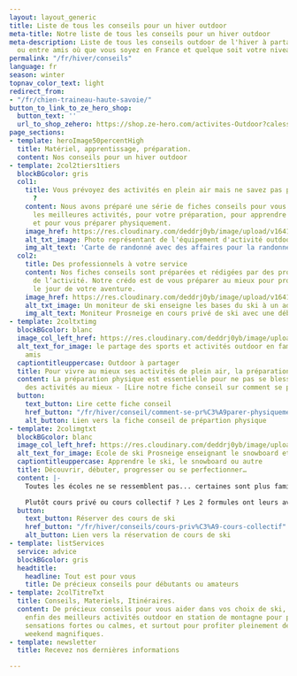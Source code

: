```yaml
---
layout: layout_generic
title: Liste de tous les conseils pour un hiver outdoor
meta-title: Notre liste de tous les conseils pour un hiver outdoor
meta-description: Liste de tous les conseils outdoor de l'hiver à partager en famille
  ou entre amis où que vous soyez en France et quelque soit votre niveau
permalink: "/fr/hiver/conseils"
language: fr
season: winter
topnav_color_text: light
redirect_from:
- "/fr/chien-traineau-haute-savoie/"
button_to_link_to_ze_hero_shop:
  button_text: ''
  url_to_shop_zehero: https://shop.ze-hero.com/activites-Outdoor?calessonstype=all&catypegenderlistsummer=all&calessonsactivitytype=Ski&start-date=21%2F11%2F2021
page_sections:
- template: heroImage50percentHigh
  title: Matériel, apprentissage, préparation.
  content: Nos conseils pour un hiver outdoor
- template: 2col2tiers1tiers
  blockBGcolor: gris
  col1:
    title: Vous prévoyez des activités en plein air mais ne savez pas par où commencer
      ?
    content: Nous avons préparé une série de fiches conseils pour vous aider à choisir
      les meilleures activités, pour votre préparation, pour apprendre la technique
      et pour vous préparer physiquement.
    image_href: https://res.cloudinary.com/deddrj0yb/image/upload/v1641897777/website/winter/alice-donovan-rouse-z9F_yK4Nmf8-unsplash_ch8aeh.jpg
    alt_txt_image: Photo représentant de l'équipement d'activité outdoor
    img_alt_text: 'Carte de randonné avec des affaires pour la randonnée '
  col2:
    title: Des professionnels à votre service
    content: Nos fiches conseils sont préparées et rédigées par des professionnels
      de l’activité. Notre crédo est de vous préparer au mieux pour profiter un maximum
      le jour de votre aventure.
    image_href: https://res.cloudinary.com/deddrj0yb/image/upload/v1641825166/website/winter/debuter-le-ski-pour-adultes-avec-prosneige-_dou0sp.jpg
    alt_txt_image: Un moniteur de ski enseigne les bases du ski à un adulte débutant
    img_alt_text: Moniteur Prosneige en cours privé de ski avec une débutante
- template: 2coltxtimg
  blockBGcolor: blanc
  image_col_left_href: https://res.cloudinary.com/deddrj0yb/image/upload/v1639754132/website/winter/ethan-hu-Ouhu9FOlJnY-unsplash_cgrmw5.jpg
  alt_text_for_image: le partage des sports et activités outdoor en famille et entre
    amis
  captiontitleuppercase: Outdoor à partager
  title: Pour vivre au mieux ses activités de plein air, la préparation est importante
  content: La préparation physique est essentielle pour ne pas se blesser et profiter
    des activités au mieux - [Lire notre fiche conseil sur comment se préparer physiquement](/fr/hiver/conseils/comment-se-pr%C3%A9parer-physiquement-au-ski)
  button:
    text_button: Lire cette fiche conseil
    href_button: "/fr/hiver/conseil/comment-se-pr%C3%A9parer-physiquement-au-ski"
    alt_button: Lien vers la fiche conseil de prépartion physique
- template: 2colimgtxt
  blockBGcolor: blanc
  image_col_left_href: https://res.cloudinary.com/deddrj0yb/image/upload/c_fill,w_850,h_900/f_webp,fl_awebp/v1641898596/website/winter/slide-4-prosneige-cours-location-ecole-ski-snowboard_mezbdr.jpg
  alt_text_for_image: Ecole de ski Prosneige enseignant le snowboard et le ski
  captiontitleuppercase: Apprendre le ski, le snowboard ou autre
  title: Découvrir, débuter, progresser ou se perfectionner…
  content: |-
    Toutes les écoles ne se ressemblent pas... certaines sont plus familiales que d’autres - [Lire notre fiche conseil sur comment choisir son école de ski](/fr/hiver/conseils/choisir-ecole-de-ski).

    Plutôt cours privé ou cours collectif ? Les 2 formules ont leurs avantages. Si vous êtes un adulte débutant, le cours privé vous aidera beaucoup - [Tout ce qu’il faut savoir sur les différences entre cours privé et collectif](/fr/hiver/conseils/cours-priv%C3%A9-cours-collectif).
  button:
    text_button: Réserver des cours de ski
    href_button: "/fr/hiver/conseils/cours-priv%C3%A9-cours-collectif"
    alt_button: Lien vers la réservation de cours de ski
- template: listServices
  service: advice
  blockBGcolor: gris
  headtitle:
    headline: Tout est pour vous
    title: De précieux conseils pour débutants ou amateurs
- template: 2colTitreTxt
  title: Conseils, Materiels, Itinéraires.
  content: De précieux conseils pour vous aider dans vos choix de ski, de snowboard,
    enfin des meilleurs activités outdoor en station de montagne pour partager des
    sensations fortes ou calmes, et surtout pour profiter pleinement de vacances et
    weekend magnifiques.
- template: newsletter
  title: Recevez nos dernières informations

---
```

